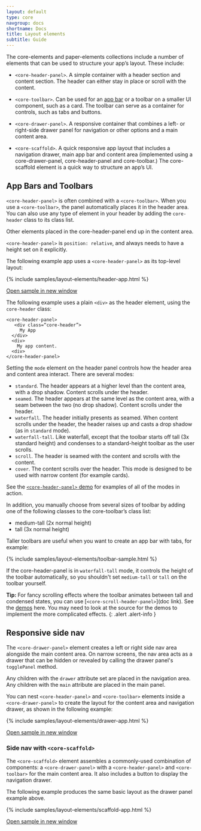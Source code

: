 ```yaml
---
layout: default
type: core
navgroup: docs
shortname: Docs
title: Layout elements
subtitle: Guide
---
```


<style shim-shadowdom>
.app-demo {
  border: 1px solid #eee;
  position: absolute;
  top: 44px;
  left: 0px;
  right: 0px;
  bottom: 0px;
}

demo-tabs .result {
  position: static;
}

demo-tabs::shadow #results {
  position: relative;
  box-sizing: border-box;
  width: 240px;
  height: 405px;
  max-width: 40%;
}

</style>

The core-elements and paper-elements collections include a number of elements that can be used to structure your app’s layout. These include:

- `<core-header-panel>`. A simple container with a header section and content section. The header can either stay in place or scroll with the content.

- `<core-toolbar>`.  Can be used for an [app bar](link_to_spec) or a toolbar on a smaller UI component, such as a card. The toolbar can serve as a container for controls, such as tabs and buttons.

- `<core-drawer-panel>`. A responsive container that combines a left- or right-side drawer panel for navigation or other options and a main content area.

- `<core-scaffold>`.  A quick responsive app layout that includes a navigation drawer, main app bar and content area (implemented using a core-drawer-panel, core-header-panel and core-toolbar.) The core-scaffold element is a quick way to structure an app’s UI.


## App Bars and Toolbars

`<core-header-panel>` is often combined with a `<core-toolbar>`. When you use a `<core-toolbar>`, the panel automatically places it in the header area.  You can also use any type of element in your header by adding the `core-header` class to its class list. 

Other elements placed in the core-header-panel end up in the content area. 

`<core-header-panel>` is `position: relative`, and always needs to have a height set on it explicitly. 

The following example app uses a `<core-header-panel>` as its top-level layout: 

{% include samples/layout-elements/header-app.html %}

<a href="/samples/layout-elements/header-app.html" target="_blank">Open sample in new window</a>

The following example uses a plain `<div>` as the header element, using the `core-header` class:

    <core-header-panel>
       <div class=“core-header”>
         My App
      </div>
      <div>
        My app content.
      <div>
    </core-header-panel>



Setting the `mode` element on the header panel controls how the header area and content area interact. There are several modes:

- `standard`. The header appears at a higher level than the content area, with a drop shadow. Content scrolls under the header.
- `seamed`. The header appears at the same level as the content area, with a seam between the two (no drop shadow). Content scrolls under the header.
- `waterfall`. The header initially presents as seamed. When content scrolls under the header, the header raises up and casts a drop shadow (as in `standard` mode).
- `waterfall-tall`. Like waterfall, except that the toolbar starts off tall (3x standard height) and condenses to a standard-height toolbar as the user scrolls.
- `scroll`. The header is seamed with the content and scrolls with the content.
- `cover`. The content scrolls over the header. This mode is designed to be used with narrow content (for example cards).

See the [`<core-header-panel>` demo](/components/core-header-panel/demo.html) for examples of all of the modes in action.

In addition, you manually choose from several sizes of toolbar by adding one of the following classes to the core-toolbar’s class list:

-   medium-tall (2x normal height)
-   tall (3x normal height)

Taller toolbars are useful when you want to create an app bar with tabs, for example:

{% include samples/layout-elements/toolbar-sample.html %}


If the core-header-panel is in `waterfall-tall` mode, it controls the height of the toolbar automatically, so you shouldn't set `medium-tall` or `tall` on the toolbar yourself.

**Tip:** For fancy scrolling effects where the toolbar animates between tall and condensed states, you can use [`<core-scroll-header-panel>`](doc link). See  the [demos](/components/core-scroll-header-panel/demo.html) here. You may need to look at the source for the demos to implement the more complicated effects.
{: .alert .alert-info }


## Responsive side nav

The `<core-drawer-panel>` element creates a left or right side nav area alongside 
the main content area. On narrow screens, the nav area acts as a drawer that can 
be hidden or revealed by calling the drawer panel's `togglePanel` method. 

Any children with the `drawer` attribute set are placed in the navigation area. 
Any children with the `main` attribute are placed in the main panel.

You can nest `<core-header-panel>` and `<core-toolbar>` elements inside a 
`<core-drawer-panel>` to create the layout for the content area and navigation 
drawer, as shown in the following example:

{% include samples/layout-elements/drawer-app.html %}

<a href="/samples/layout-elements/drawer-app.html" target="_blank">Open sample in new window</a>


### Side nav with `<core-scaffold>`

The `<core-scaffold>` element assembles a commonly-used combination of components: 
a `<core-drawer-panel>` with a `<core-header-panel>` and `<core-toolbar>` for the 
main content area. It also includes a button to display the navigation drawer.

The following example produces the same basic layout as the drawer panel example above. 

{% include samples/layout-elements/scaffold-app.html %}

<a href="/samples/layout-elements/scaffold-app.html" target="_blank">Open sample in new window</a>




